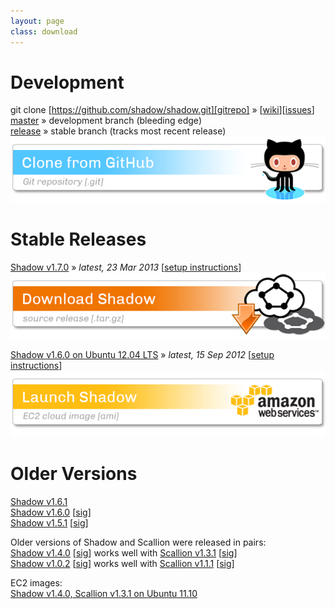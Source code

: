 ```yaml
---
layout: page
class: download
---
```


Development
===========

git clone [https://github.com/shadow/shadow.git][gitrepo] &raquo; \[[wiki][wiki]\]\[[issues][issues]\]  
[master][gitmaster] &raquo; development branch (bleeding edge)  
[release][gitrelease] &raquo; stable branch (tracks most recent release)  
<a href="https://github.com/shadow/shadow.git" target="_blank"><img title="clone git repository from github" src="/assets/git-download-button.png" /></a>

Stable Releases
===============

[Shadow v1.7.0][shadow-v1.7.0] &raquo; _latest, 23 Mar 2013_ \[[setup instructions][pcsetup]\]  
<a href="https://github.com/shadow/shadow/archive/v1.7.0.tar.gz"><img title="download latest stable release from github" src="/assets/shadow-download-button.png" /></a>

[Shadow v1.6.0 on Ubuntu 12.04 LTS][ec2-2]  &raquo; _latest, 15 Sep 2012_ \[[setup instructions][ec2setup]\]  
<a href="https://console.aws.amazon.com/ec2/home?region=us-east-1#launchAmi=ami-0f70c366"><img title="launch elastic compute cloud image" src="/assets/ec2-download-button.png" /></a>

Older Versions
==============

[Shadow v1.6.1][shadow-v1.6.1]  
[Shadow v1.6.0][shadow-v1.6.0] \[[sig][shadow-v1.6.0-sig]\]  
[Shadow v1.5.1][shadow-v1.5.1] \[[sig][shadow-v1.5.1-sig]\]

Older versions of Shadow and Scallion were released in pairs:  
[Shadow v1.4.0][shadow-v1.4.0] \[[sig][shadow-v1.4.0-sig]\] works well with [Scallion v1.3.1][scallion-v1.3.1] \[[sig][scallion-v1.3.1-sig]\]  
[Shadow v1.0.2][shadow-v1.0.2] \[[sig][shadow-v1.0.2-sig]\] works well with [Scallion v1.1.1][scallion-v1.1.1] \[[sig][scallion-v1.1.1-sig]\]

EC2 images:  
[Shadow v1.4.0, Scallion v1.3.1 on Ubuntu 11.10][ec2-1] 

[gitrepo]: https://github.com/shadow/shadow.git
[gitmaster]: https://github.com/shadow/shadow/tree/master
[gitrelease]: https://github.com/shadow/shadow/tree/release
[wiki]: https://github.com/shadow/shadow/wiki/
[pcsetup]: https://github.com/shadow/shadow/wiki/Preparing-your-machine
[ec2setup]: https://github.com/shadow/shadow/wiki/Running-Shadow-on-EC2
[issues]: https://github.com/shadow/shadow/issues/

[ec2-2]: https://console.aws.amazon.com/ec2/home?region=us-east-1#launchAmi=ami-0f70c366
[ec2-1]: https://console.aws.amazon.com/ec2/home?region=us-east-1#launchAmi=ami-9b9447f2

[shadow-v1.7.0]: https://github.com/shadow/shadow/archive/v1.7.0.tar.gz
[shadow-v1.6.1]: https://github.com/shadow/shadow/archive/v1.6.1.tar.gz
[shadow-v1.6.0]: https://github.com/downloads/shadow/shadow/shadow-v1.6.0.tar.gz
[shadow-v1.6.0-sig]: https://github.com/downloads/shadow/shadow/shadow-v1.6.0.tar.gz.asc
[shadow-v1.5.1]: https://github.com/downloads/shadow/shadow/shadow-v1.5.1.tar.gz
[shadow-v1.5.1-sig]: https://github.com/downloads/shadow/shadow/shadow-v1.5.1.tar.gz.asc

[shadow-v1.4.0]: https://github.com/downloads/shadow/shadow/shadow-v1.4.0.tar.gz
[shadow-v1.4.0-sig]: https://github.com/downloads/shadow/shadow/shadow-v1.4.0.tar.gz.asc
[scallion-v1.3.1]: https://github.com/downloads/shadow/shadow/shadow-scallion-v1.3.1.tar.gz
[scallion-v1.3.1-sig]: https://github.com/downloads/shadow/shadow/shadow-scallion-v1.3.1.tar.gz.asc

[shadow-v1.0.2]: https://github.com/downloads/shadow/shadow/shadow-v1.0.2.tar.gz
[shadow-v1.0.2-sig]: https://github.com/downloads/shadow/shadow/shadow-v1.0.2.tar.gz.asc
[scallion-v1.1.1]: https://github.com/downloads/shadow/shadow/shadow-scallion-v1.1.1.tar.gz
[scallion-v1.1.1-sig]: https://github.com/downloads/shadow/shadow/shadow-scallion-v1.1.1.tar.gz.asc


